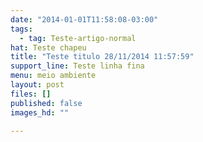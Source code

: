 ```yaml
---
date: "2014-01-01T11:58:08-03:00"
tags:
  - tag: Teste-artigo-normal
hat: Teste chapeu
title: "Teste titulo 28/11/2014 11:57:59"
support_line: Teste linha fina
menu: meio ambiente
layout: post
files: []
published: false
images_hd: ""

---
```

